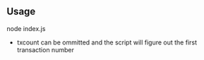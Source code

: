 ## Usage

node index.js <txcount>

- txcount can be ommitted and the script will figure out the first transaction number